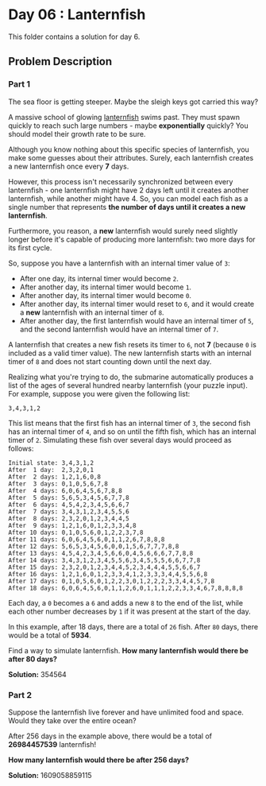 # Day 06 : Lanternfish

This folder contains a solution for day 6.

## Problem Description

### Part 1

The sea floor is getting steeper. Maybe the sleigh keys got carried this way?

A massive school of glowing [lanternfish](https://en.wikipedia.org/wiki/Lanternfish) swims past. They must spawn quickly to reach such large numbers - maybe **exponentially** quickly? You should model their growth rate to be sure.

Although you know nothing about this specific species of lanternfish, you make some guesses about their attributes. Surely, each lanternfish creates a new lanternfish once every **7** days.

However, this process isn't necessarily synchronized between every lanternfish - one lanternfish might have 2 days left until it creates another lanternfish, while another might have 4. So, you can model each fish as a single number that represents **the number of days until it creates a new lanternfish**.

Furthermore, you reason, a **new** lanternfish would surely need slightly longer before it's capable of producing more lanternfish: two more days for its first cycle.

So, suppose you have a lanternfish with an internal timer value of ```3```:

  * After one day, its internal timer would become ```2```.
  * After another day, its internal timer would become ```1```.
  * After another day, its internal timer would become ```0```.
  * After another day, its internal timer would reset to ```6```, and it would create a **new** lanternfish with an internal timer of ```8```.
  * After another day, the first lanternfish would have an internal timer of ```5```, and the second lanternfish would have an internal timer of ```7```.

A lanternfish that creates a new fish resets its timer to ```6```, not **7** (because ```0``` is included as a valid timer value). The new lanternfish starts with an internal timer of ```8``` and does not start counting down until the next day.

Realizing what you're trying to do, the submarine automatically produces a list of the ages of several hundred nearby lanternfish (your puzzle input). For example, suppose you were given the following list:

```3,4,3,1,2```

This list means that the first fish has an internal timer of ```3```, the second fish has an internal timer of ```4```, and so on until the fifth fish, which has an internal timer of ```2```. Simulating these fish over several days would proceed as follows:

```
Initial state: 3,4,3,1,2
After  1 day:  2,3,2,0,1
After  2 days: 1,2,1,6,0,8
After  3 days: 0,1,0,5,6,7,8
After  4 days: 6,0,6,4,5,6,7,8,8
After  5 days: 5,6,5,3,4,5,6,7,7,8
After  6 days: 4,5,4,2,3,4,5,6,6,7
After  7 days: 3,4,3,1,2,3,4,5,5,6
After  8 days: 2,3,2,0,1,2,3,4,4,5
After  9 days: 1,2,1,6,0,1,2,3,3,4,8
After 10 days: 0,1,0,5,6,0,1,2,2,3,7,8
After 11 days: 6,0,6,4,5,6,0,1,1,2,6,7,8,8,8
After 12 days: 5,6,5,3,4,5,6,0,0,1,5,6,7,7,7,8,8
After 13 days: 4,5,4,2,3,4,5,6,6,0,4,5,6,6,6,7,7,8,8
After 14 days: 3,4,3,1,2,3,4,5,5,6,3,4,5,5,5,6,6,7,7,8
After 15 days: 2,3,2,0,1,2,3,4,4,5,2,3,4,4,4,5,5,6,6,7
After 16 days: 1,2,1,6,0,1,2,3,3,4,1,2,3,3,3,4,4,5,5,6,8
After 17 days: 0,1,0,5,6,0,1,2,2,3,0,1,2,2,2,3,3,4,4,5,7,8
After 18 days: 6,0,6,4,5,6,0,1,1,2,6,0,1,1,1,2,2,3,3,4,6,7,8,8,8,8
```

Each day, a ```0``` becomes a ```6``` and adds a new ```8``` to the end of the list, while each other number decreases by ```1``` if it was present at the start of the day.

In this example, after 18 days, there are a total of ```26``` fish. After ```80``` days, there would be a total of **5934**.

Find a way to simulate lanternfish. **How many lanternfish would there be after 80 days?**

**Solution:** 354564

### Part 2

Suppose the lanternfish live forever and have unlimited food and space. Would they take over the entire ocean?

After 256 days in the example above, there would be a total of **26984457539** lanternfish!

**How many lanternfish would there be after 256 days?**

**Solution:** 1609058859115
